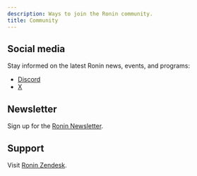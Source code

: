 ```yaml
---
description: Ways to join the Ronin community.
title: Community
---
```


## Social media

Stay informed on the latest Ronin news, events, and programs:

* [Discord](https://discord.gg/roninnetwork)
* [X](https://twitter.com/ronin_network)

## Newsletter

Sign up for the [Ronin Newsletter](https://blog.roninchain.com).

## Support

Visit [Ronin Zendesk](https://support.roninchain.com).

